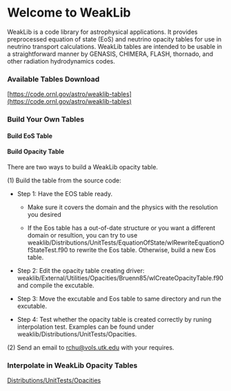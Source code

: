 # Welcome to WeakLib

WeakLib is a code library for astrophysical applications. It provides preprocessed equation of state (EoS) and neutrino opacity tables for use in neutrino transport calculations. WeakLib tables are intended to be usable in a straightforward manner by GENASIS, CHIMERA, FLASH, thornado, and other radiation hydrodynamics codes.



### Available Tables Download
[https://code.ornl.gov/astro/weaklib-tables](https://code.ornl.gov/astro/weaklib-tables)



### Build Your Own Tables
#### Build EoS Table

#### Build Opacity Table

There are two ways to build a WeakLib opacity table.

(1) Build the table from the source code:

  * Step 1: Have the EOS table ready.

     * Make sure it covers the domain and the physics with the resolution you desired

     * If the Eos table has a out-of-date structure or you want a different domain or 
       resultion, you can try to use
       weaklib/Distributions/UnitTests/EquationOfState/wlRewriteEquationOfStateTest.f90
       to rewrite the Eos table.
       Otherwise, build a new Eos table.

  * Step 2: Edit the opacity table creating driver:
    weaklib/External/Utilities/Opacities/Bruenn85/wlCreateOpacityTable.f90
    and compile the excutable.

  * Step 3: Move the excutable and Eos table to same directory and run the excutable.

  * Step 4: Test whether the opacity table is created correctly by runing interpolation test.
    Examples can be found under weaklib/Distributions/UnitTests/Opacities.

(2) Send an email to rchu@vols.utk.edu with your requires.


### Interpolate in WeakLib Opacity Tables

[Distributions/UnitTests/Opacities](Distributions/UnitTests/Opacities)
